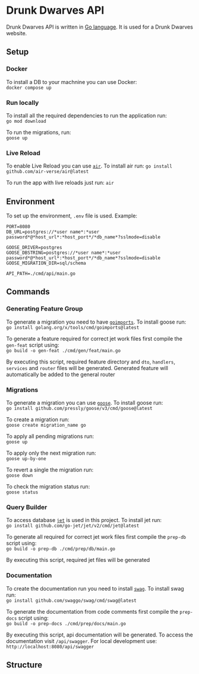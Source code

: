 # Drunk Dwarves API

Drunk Dwarves API is written in [Go language](https://go.dev/). It is used for a Drunk Dwarves website.

## Setup

### Docker

To install a DB to your machnine you can use Docker:  
```docker compose up```

### Run locally

To install all the required dependencies to run the application run:  
```go mod download```

To run the migrations, run:  
```goose up```

### Live Reload

To enable Live Reload you can use [`air`](https://github.com/air-verse/air). To install air run:
```go install github.com/air-verse/air@latest```

To run the app with live reloads just run: 
```air```

## Environment

To set up the environment, `.env` file is used. Example:
```
PORT=8080
DB_URL=postgres://*user name*:*user password*@*host_url*:*host_port*/*db_name*?sslmode=disable

GOOSE_DRIVER=postgres
GOOSE_DBSTRING=postgres://*user name*:*user password*@*host_url*:*host_port*/*db_name*?sslmode=disable
GOOSE_MIGRATION_DIR=sql/schema

API_PATH=./cmd/api/main.go
```

## Commands

### Generating Feature Group

To generate a migration you need to have [`goimports`](https://pkg.go.dev/golang.org/x/tools/cmd/goimports). To install goose run:  
```go install golang.org/x/tools/cmd/goimports@latest```

To generate a feature required for correct jet work files first compile the `gen-feat` script using:  
```go build -o gen-feat ./cmd/gen/feat/main.go```

By executing this script, required feature directory and `dto`, `handlers`, `services` and `router` files will be generated. Generated feature will automatically be added to the general router

### Migrations

To generate a migration you can use [`goose`](https://github.com/pressly/goose). To install goose run:  
```go install github.com/pressly/goose/v3/cmd/goose@latest```

To create a migration run:  
```goose create migration_name go```

To apply all pending migrations run:  
```goose up```

To apply only the next migration run:  
```goose up-by-one```

To revert a single the migration run:  
```goose down```

To check the migration status run:  
```goose status```

### Query Builder

To access database [`jet`](https://github.com/go-jet/jet) is used in this project. To install jet run:  
```go install github.com/go-jet/jet/v2/cmd/jet@latest```

To generate all required for correct jet work files first compile the `prep-db` script using:  
```go build -o prep-db ./cmd/prep/db/main.go```

By executing this script, required jet files will be generated

### Documentation

To create the documentation run you need to install [`swag`](https://github.com/swaggo/swag). To install swag run:  
```go install github.com/swaggo/swag/cmd/swag@latest```  

To generate the documentation from code comments first compile the `prep-docs` script using:  
```go build -o prep-docs ./cmd/prep/docs/main.go```

By executing this script, api documentation will be generated. To access the documentation visit `/api/swagger`. For local development use:
```http://localhost:8080/api/swagger```

## Structure
